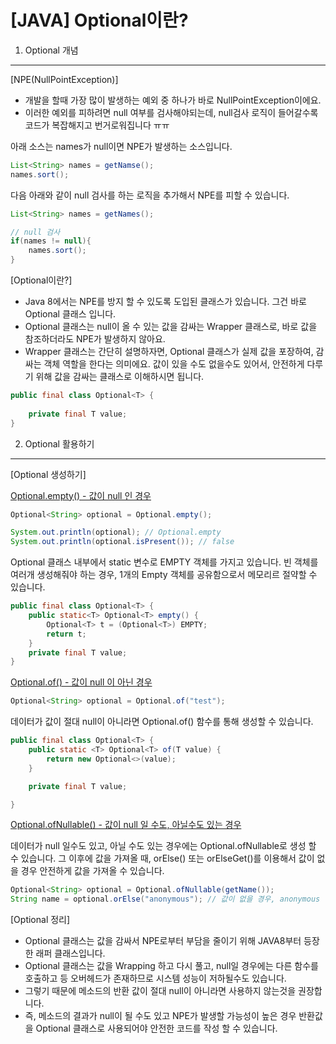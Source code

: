 # [JAVA] Optional이란?

1. Optional 개념
---

[NPE(NullPointException)]
- 개발을 할때 가장 많이 발생하는 예외 중 하나가 바로 NullPointException이에요.
- 이러한 예외를 피하려면 null 여부를 검사해야되는데, null검사 로직이 들어갈수록 코드가 복잡해지고 번거로워집니다 ㅠㅠ

아래 소스는 names가 null이면 NPE가 발생하는 소스입니다.

```java
List<String> names = getNamse();
names.sort();
```

다음 아래와 같이 null 검사를 하는 로직을 추가해서 NPE를 피할 수 있습니다.

```java
List<String> names = getNames();

// null 검사
if(names != null){
    names.sort();
}
```


[Optional이란?]
- Java 8에서는 NPE를 방지 할 수 있도록 도입된 클래스가 있습니다. 그건 바로 Optional<T> 클래스 입니다.
- Optional<T> 클래스는 null이 올 수 있는 값을 감싸는 Wrapper 클래스로, 바로 값을 참조하더라도 NPE가 발생하지 않아요.
- Wrapper 클래스는 간단히 설명하자면, Optional 클래스가 실제 값을 포장하여, 감싸는 객체 역할을 한다는 의미에요. 값이 있을 수도 없을수도 있어서, 안전하게 다루기 위해 값을 감싸는 클래스로 이해하시면 됩니다.


```java
public final class Optional<T> {
    
    private final T value;
}
```


2. Optional 활용하기
---

[Optional 생성하기]

<u>Optional.empty() - 값이 null 인 경우</u>

```java
Optional<String> optional = Optional.empty();

System.out.println(optional); // Optional.empty
System.out.println(optional.isPresent()); // false
```

Optional 클래스 내부에서 static 변수로 EMPTY 객체를 가지고 있습니다. 빈 객체를 여러개 생성해줘야 하는 경우, 1개의 Empty 객체를 공유함으로서 메모리르 절약할 수 있습니다.

```java
public final class Optional<T> {
    public static<T> Optional<T> empty() {
        Optional<T> t = (Optional<T>) EMPTY;
        return t;
    }
    private final T value;
}
```

<u>Optional.of() - 값이 null 이 아닌 경우</u>

```java
Optional<String> optional = Optional.of("test");
```

데이터가 값이 절대 null이 아니라면 Optional.of() 함수를 통해 생성할 수 있습니다.

```java
public final class Optional<T> {
    public static <T> Optional<T> of(T value) {
        return new Optional<>(value);
    }

    private final T value;

}
```


<u>Optional.ofNullable() - 값이 null 일 수도, 아닐수도 있는 경우</u>

데이터가 null 일수도 있고, 아닐 수도 있는 경우에는 Optional.ofNullable로 생성 할 수 있습니다. 그 이후에 값을 가져올 때, orElse() 또는 orElseGet()를 이용해서
값이 없을 경우 안전하게 값을 가져올 수 있습니다.

```java
Optional<String> optional = Optional.ofNullable(getName());
String name = optional.orElse("anonymous"); // 값이 없을 경우, anonymous 를 리턴
```



[Optional 정리]
- Optional 클래스는 값을 감싸서 NPE로부터 부담을 줄이기 위해 JAVA8부터 등장한 래퍼 클래스입니다.
- Optional 클래스는 값을 Wrapping 하고 다시 풀고, null일 경우에는 다른 함수를 호출하고 등 오버헤드가 존재하므로 시스템 성능이 저하될수도 있습니다.
- 그렇기 때문에 메소드의 반환 값이 절대 null이 아니라면 사용하지 않는것을 권장합니다.
- 즉, 메소드의 결과가 null이 될 수도 있고 NPE가 발생할 가능성이 높은 경우 반환값을 Optional 클래스로 사용되어야 안전한 코드를 작성 할 수 있습니다.
